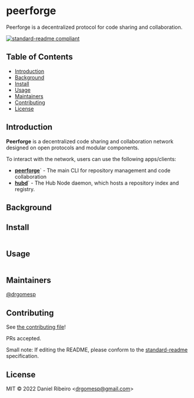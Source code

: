 # peerforge

Peerforge is a decentralized protocol for code sharing and collaboration.

[![standard-readme compliant](https://img.shields.io/badge/standard--readme-OK-green.svg?style=flat-square)](https://github.com/RichardLitt/standard-readme)


## Table of Contents

- [Introduction](#introduction)
- [Background](#background)
- [Install](#install)
- [Usage](#usage)
- [Maintainers](#maintainers)
- [Contributing](#contributing)
- [License](#license)

## Introduction

**Peerforge** is a decentralized code sharing and collaboration network designed on
open protocols and modular components.

To interact with the network, users can use the following apps/clients:

- **[peerforge]()**` - The main CLI for repository management and code collaboration
- **[hubd]()**` - The Hub Node daemon, which hosts a repository index and registry. 

## Background

## Install

```
```

## Usage

```
```

## Maintainers

[@drgomesp](https://github.com/drgomesp)

## Contributing

See [the contributing file](contributing.md)!

PRs accepted.

Small note: If editing the README, please conform to the [standard-readme](https://github.com/RichardLitt/standard-readme) specification.

## License

MIT © 2022 Daniel Ribeiro &lt;drgomesp@gmail.com&gt;